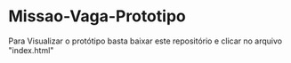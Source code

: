 # Missao-Vaga-Prototipo

Para Visualizar o protótipo basta baixar este repositório e clicar no arquivo "index.html"
